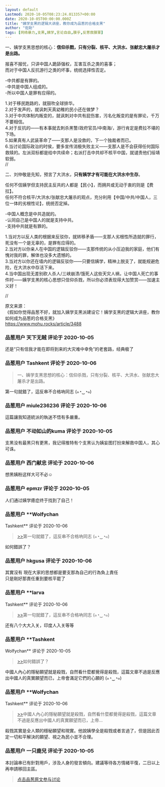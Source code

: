 ```yaml
---
layout: default
Lastmod: 2020-10-05T08:23:24.013357+00:00
date: 2020-10-05T00:00:00.000Z
title: "姨学支黑的逻辑大讲座，教你成为品葱的合格支黑"
author: "佐助"
tags: [网络暴力,支黑,姨学,言论自由,膜乎,反蔥救膜軍]
---
```


一、姨学支黑思想的核心：**信仰杀戮，只有分裂、核平、大洪水、张献忠大屠杀才是出路。**  
  
报喜不报忧，只讲中国人跪舔强权，互害互杀之类的喜事；  
而对于中国人反抗游行之类的坏事，统统选择性否定。  
  
\-中共都是有罪的。  
\-中共是中国人组成的。  
\-所以中国人是罪有应得的。  
  
1.对于移民跑路的，就鼓吹全球排华。  
2.对于发声的，就讽刺天真幼稚的民小还在做梦？  
3.对于中共体制内叛变的，就讽刺对中共有屁伤害，污名化叛变的是有罪论，千万不要相信。  
4.对于反抗的——有本事就去刺杀黑警/政府官员/中南海/，游行肯定是费拉不堪的下场。  
5.如果真有人武装革命了——支那人是没救的，下一个独裁者而已。  
6.当讨论国际政治的时侯，要多宣传消极失败主义——支那人是不会获得任何国际救赎的。左派双标都是给中共续命；右派打击中共却不核平中国，就谴责他们绥靖软弱。  
//  
  
二、刘仲敬是先知，预言了大洪水，**只有姨学才有可能在大洪水中生存**。  
  
任何不信姨学但支持民主反共的人都是【民小】，而拥共或无动于衷的则是【费拉】。  
任何不符合核平/大洪水/张献忠大屠杀的观点，充分利用【中国/中共/中国人，三位一体的劣根性论】，统统否定掉。  
  
\-中国人概念是中共造就的。  
\-认同自己是中国人的就是支持中共。  
\-支持中共就是有罪的。  
  
1.当对方以反人类的根据来反驳你，就转移矛盾——支那人劣根性所造就的罪行，死没有一个是无辜的，是罪有应得的。  
2.当对方以你亲人在中国的逻辑反驳你——支那传统的从小压迫我的家庭，他们有愧对我的罪，解体也没多大遗憾的。  
3.当对方以你还在墙内的逻辑反驳你——只要信姨学，精神上脱支了，就能规避危险，在大洪水中存活下来。  
4.当中国出现无差别砍人杀人/三峡崩溃/饿死人这些天灾人祸，让中国人死亡的事件时——姨学支黑的核心思想只信仰杀戮，所以你必须表现得大加赞赏——加速主义好！  
  
//  
  
原文来源：  
《假如你觉得品葱不好，就加入姨学支黑派建设它！姨学支黑的逻辑大讲座，教你如何成为品葱的合格支黑》  
https://www.mohu.rocks/article/3488

            
### 品葱用户 **天下无贼** 评论于 2020-10-05
        
还是“只有信我才能在即将到来的大灾难中幸免”的老套路，经典极了
        


            
### 品葱用户 **Tashkent** 评论于 2020-10-06
        
> 一、姨学支黑思想的核心：信仰杀戮，只有分裂、核平、大洪水、张献忠大屠杀才是出路。

  
  
第一句就錯了，這反串不合格吶同志 (๑◔‿◔๑)
        


            
### 品葱用户 **miule236236** 评论于 2020-10-06
        
這篇讓我知道統派的執迷不悟有多嚴重。
        


            
### 品葱用户 **不动如山的kuma** 评论于 2020-10-05
        
支黑没有最黑只有更黑，我记得推特有个支黑认为姨妄图打扮来解救中国人，其心可诛。
        


            
### 品葱用户 **西门献忠** 评论于 2020-10-06
        
想黑姨粉这样大可不必☺️
        


            
### 品葱用户 **epmzr** 评论于 2020-10-05
        
人们通过姨学癔症终于找到了自己！
        


            
### 品葱用户 **Wolfychan 
Tashkent** 评论于 2020-10-06
        
> [\>>]( "/article/item_id-510395#")第一句就錯了，這反串不合格吶同志 (๑◔‿◔๑)

  
  
如何錯誤了？
        


            
### 品葱用户 **hkgusa** 评论于 2020-10-06
        
其實沒有 現在大家的思想都是要支那為自己的行為負上責任  
只是剛好那責任重到要核平罷了
        


            
### 品葱用户 **larva 
Tashkent** 评论于 2020-10-06
        
> [\>>]( "/article/item_id-510395#")第一句就錯了，這反串不合格吶同志 (๑◔‿◔๑)

  
还有八个大大入关，印度人入关等等
        


            
### 品葱用户 **Tashkent 
Wolfychan** 评论于 2020-10-05
        
> [\>>]( "/article/item_id-510404#")如何錯誤了？

  
  
中國人內心的隱秘願望就是殺戮，自然看什麼都覺得是殺戮，這篇文章不過是反應出中國人的真實願望而已，上帝會滿足它們的心願的 (๑◔‿◔๑)
        


            
### 品葱用户 **Wolfychan 
Tashkent** 评论于 2020-10-06
        
> [\>>]( "/article/item_id-510415#")中國人內心的隱秘願望就是殺戮，自然看什麼都覺得是殺戮，這篇文章不過是反應出中國人的真實願望而已，上帝...

  
  
殺戮其實是全人類的穩秘願望和現實。他說姨學全是殺戮或者言過了，但是因此否定一切和平解決的願望、視之為民小並不合理。
        


            
### 品葱用户 **一只鹿兒** 评论于 2020-10-05
        
本討論串已有針對用戶，涉及人身的發言傾向。建議等待各方情緒平復，二日以上再申請移回主區。
        






> [点击品葱原文参与讨论](https://pincong.rocks/article/24753)

